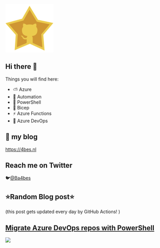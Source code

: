 ![Github Star](Assets/github-stars-logo_Color.png)

## Hi there 👋

Things you will find here:
- ⛅ Azure
- 🚗 Automation
- 🐚 PowerShell
- 💪 Bicep
- ⚡ Azure Functions
- 🚀 Azure DevOps


## 📝 my blog
<https://4bes.nl>

## Reach me on Twitter
🐦[@Ba4bes](https://twitter.com/Ba4bes)

<!---
- 🔭 I’m currently working on ...
- 🌱 I’m currently learning ...
- 👯 I’m looking to collaborate on ...
- 🤔 I’m looking for help with ...
- 💬 Ask me about ...
- 📫 How to reach me: ...
- 😄 Pronouns: ...
- ⚡ Fun fact: I have a standard poodle 🐩

-->

## ⭐Random Blog post⭐

(this post gets updated every day by GitHub Actions! )

<!-- Link -->
## [Migrate Azure DevOps repos with PowerShell](https://4bes.nl/2021/07/25/migrate-azure-devops-repos-with-powershell/)

<a href="https://4bes.nl/2021/07/25/migrate-azure-devops-repos-with-powershell/"><img src="https://4bes.nl/wp-content/uploads/2021/07/AzDo-MigrateRepotne.png" height="250px"></a>

